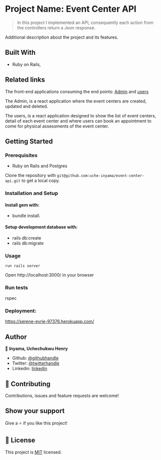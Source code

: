 # Project Name: Event Center API

> In this project I implemented an API, consequently each action from the controllers return a Json response.

Additional description about the project and its features.

## Built With

- Ruby on Rails,

## Related links

The front-end applications consuming the end points: [Admin](https://quirky-darwin-4f9d6e.netlify.app) and [users](https://heuristic-hawking-5ab9f8.netlify.app/)

The Admin, is a react application where the event centers are created, updated and deleted.

The users, is a react application designed to show the list of event centers, detail of each event center and where users can book an appointment to come for physical assessments of the event center.

## Getting Started

### Prerequisites

- Ruby on Rails and Postgres

Clone the repository with `git@github.com:uche-inyama/event-center-api.git` to get a local copy.

### Installation and Setup

#### Install gem with: 

-  bundle install.

#### Setup development database with:

- rails db:create
- rails db:migrate

### Usage

    run rails server

Open http://localhost:3000/ in your browser

### Run tests

   rspec

### Deployment:

https://serene-eyrie-97376.herokuapp.com/

## Author

👤 **Inyama, Uchechukwu Henry**

- Github: [@githubhandle](https://github.com/uche-inyama)
- Twitter: [@twitterhandle](https://twitter.com/euuoc)
- Linkedin: [linkedin](https://www.linkedin.com/in/uchechukwu-inyama-b3429a105/)

## 🤝 Contributing

Contributions, issues and feature requests are welcome!

## Show your support

Give a ⭐️ if you like this project!

## 📝 License

This project is [MIT](lic.url) licensed.
